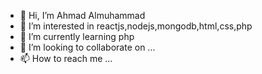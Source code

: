 - 👋 Hi, I’m Ahmad Almuhammad
- 👀 I’m interested in reactjs,nodejs,mongodb,html,css,php
- 🌱 I’m currently learning php
- 💞️ I’m looking to collaborate on ...
- 📫 How to reach me ...

<!---
saudahmd/saudahmd is a ✨ special ✨ repository because its `README.md` (this file) appears on your GitHub profile.
You can click the Preview link to take a look at your changes.
--->

